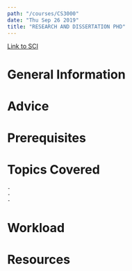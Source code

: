 ```yaml
---
path: "/courses/CS3000"
date: "Thu Sep 26 2019"
title: "RESEARCH AND DISSERTATION PHD"
---
```

[Link to SCI]("http://courses.sci.pitt.edu/courses/courses/view/CS-3000")

# General Information

# Advice


# Prerequisites
<!-- PREREQ_REPLACEMENT (Do not remove) -->

<!-- END PREREQ_REPLACEMENT (Do not remove) -->
# Topics Covered
	- 
	-
	-
# Workload

<!-- TESTIMONIALS
# Testimonials
This gets replaced with Gatsby, its
data comes from Google Sheets for easier
editing!
-->

# Resources

